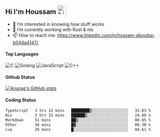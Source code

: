 ## Hi I'm Houssam <img src="https://user-images.githubusercontent.com/1303154/88677602-1635ba80-d120-11ea-84d8-d263ba5fc3c0.gif" width="28px" alt="hi">

- 👀 I’m interested in knowing how stuff works
- 🔭 I’m currently working with Rust & nix
- 📫 How to reach me: https://www.linkedin.com/in/hossam-abouiba-b044a4147/

#### Top Languages

![C](https://img.shields.io/badge/c-%2300599C.svg?style=for-the-badge&logo=c&logoColor=white)
![Golang](https://img.shields.io/badge/go-blue?style=for-the-badge&logo=Goland)
![JavaScript](https://img.shields.io/badge/javascript-%23323330.svg?style=for-the-badge&logo=javascript&logoColor=%23F7DF1E)
![C++](https://img.shields.io/badge/C%2B%2B-blue?style=for-the-badge&logo=C%2B%2B)


#### Github Status
[![Anurag's GitHub stats](https://github-readme-stats.vercel.app/api?username=0xhoussam&theme=tokyonight)](https://github.com/anuraghazra/github-readme-stats)

#### Coding Status
<!--START_SECTION:waka-->

```txt
TypeScript   3 hrs 12 mins   ████████▒░░░░░░░░░░░░░░░░   33.03 %
Nix          2 hrs 25 mins   ██████▒░░░░░░░░░░░░░░░░░░   24.89 %
Markdown     51 mins         ██▒░░░░░░░░░░░░░░░░░░░░░░   08.85 %
Other        36 mins         █▓░░░░░░░░░░░░░░░░░░░░░░░   06.30 %
Lua          26 mins         █░░░░░░░░░░░░░░░░░░░░░░░░   04.61 %
```

<!--END_SECTION:waka-->
